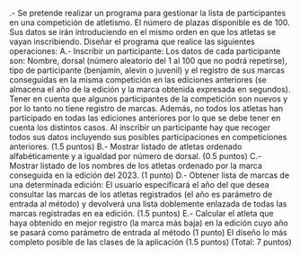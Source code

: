 .- Se pretende realizar un programa para gestionar la lista de participantes en una competición de atletismo. El número de plazas disponible es de 100. Sus datos se irán introduciendo en el mismo orden en que los atletas se vayan inscribiendo.
Diseñar el programa que realice las siguientes operaciones:
A.- Inscribir un participante:
Los datos de cada participante son: Nombre, dorsal (número aleatorio del 1 al 100 que no podrá repetirse), tipo de participante (benjamín, alevín o juvenil) y el registro de sus marcas conseguidas en la misma competición en las ediciones anteriores (se almacena el año de la edición y la marca obtenida expresada en segundos). Tener en cuenta que algunos participantes de la competición son nuevos y por lo tanto no tiene registro de marcas. Además, no todos los atletas han participado en todas las ediciones anteriores por lo que se debe tener en cuenta los distintos casos.
Al inscribir un participante hay que recoger todos sus datos incluyendo sus posibles participaciones en competiciones anteriores.
(1.5 puntos)
B.- Mostrar listado de atletas ordenado alfabéticamente y a igualdad por número de dorsal.
(0.5 puntos)
C.- Mostrar listado de los nombres de los atletas ordenado por la marca conseguida en la edición del 2023.
(1 punto)
D.- Obtener lista de marcas de una determinada edición:
El usuario especificará el año del que desea consultar las marcas de los atletas registrados (el año es parámetro de entrada al método) y devolverá una lista doblemente enlazada de todas las marcas registradas en ea edición.
(1.5 puntos)
E.- Calcular el atleta que haya obtenido en mejor registro (la marca más baja) en la edición cuyo año se pasará como parámetro de entrada al método
(1 punto)
El diseño lo más completo posible de las clases de la aplicación (1.5 puntos)
(Total: 7 puntos)
